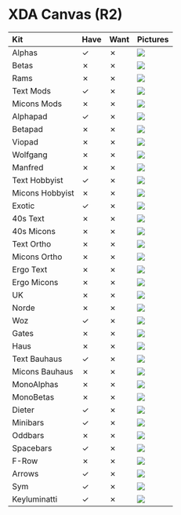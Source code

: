 # XDA Canvas (R2)

| Kit                                   | Have    | Want    | Pictures |
| :-------------------------------------| :------ | :------ | :------- |
| Alphas                                |    ✓    |    ✗    | ![](https://raw.githubusercontent.com/barnumbirr/keysets/master/doc/xda_canvas/xda_canvas_alphas.png) |
| Betas                                 |    ✗    |    ✗    | ![](https://raw.githubusercontent.com/barnumbirr/keysets/master/doc/xda_canvas/xda_canvas_betas.png) |
| Rams                                  |    ✗    |    ✗    | ![](https://raw.githubusercontent.com/barnumbirr/keysets/master/doc/xda_canvas/xda_canvas_rams.png) |
| Text Mods                             |    ✓    |    ✗    | ![](https://raw.githubusercontent.com/barnumbirr/keysets/master/doc/xda_canvas/xda_canvas_text_mods.png) |
| Micons Mods                           |    ✗    |    ✗    | ![](https://raw.githubusercontent.com/barnumbirr/keysets/master/doc/xda_canvas/xda_canvas_micons_mods.png) |
| Alphapad                              |    ✓    |    ✗    | ![](https://raw.githubusercontent.com/barnumbirr/keysets/master/doc/xda_canvas/xda_canvas_alphapad.png) |
| Betapad                               |    ✗    |    ✗    | ![](https://raw.githubusercontent.com/barnumbirr/keysets/master/doc/xda_canvas/xda_canvas_betapad.png) |
| Viopad                                |    ✗    |    ✗    | ![](https://raw.githubusercontent.com/barnumbirr/keysets/master/doc/xda_canvas/xda_canvas_viopad.png) |
| Wolfgang                              |    ✗    |    ✗    | ![](https://raw.githubusercontent.com/barnumbirr/keysets/master/doc/xda_canvas/xda_canvas_wolfgang.png) |
| Manfred                               |    ✗    |    ✗    | ![](https://raw.githubusercontent.com/barnumbirr/keysets/master/doc/xda_canvas/xda_canvas_manfred.png) |
| Text Hobbyist                         |    ✓    |    ✗    | ![](https://raw.githubusercontent.com/barnumbirr/keysets/master/doc/xda_canvas/xda_canvas_text_hobbyist.png) |
| Micons Hobbyist                       |    ✗    |    ✗    | ![](https://raw.githubusercontent.com/barnumbirr/keysets/master/doc/xda_canvas/xda_canvas_micons_hobbyist.png) |
| Exotic                                |    ✓    |    ✗    | ![](https://raw.githubusercontent.com/barnumbirr/keysets/master/doc/xda_canvas/xda_canvas_exotic.png) |
| 40s Text                              |    ✗    |    ✗    | ![](https://raw.githubusercontent.com/barnumbirr/keysets/master/doc/xda_canvas/xda_canvas_40s_text.png) |
| 40s Micons                            |    ✗    |    ✗    | ![](https://raw.githubusercontent.com/barnumbirr/keysets/master/doc/xda_canvas/xda_canvas_40s_micons.png) |
| Text Ortho                            |    ✗    |    ✗    | ![](https://raw.githubusercontent.com/barnumbirr/keysets/master/doc/xda_canvas/xda_canvas_text_ortho.png) |
| Micons Ortho                          |    ✗    |    ✗    | ![](https://raw.githubusercontent.com/barnumbirr/keysets/master/doc/xda_canvas/xda_canvas_micons_ortho.png) |
| Ergo Text                             |    ✗    |    ✗    | ![](https://raw.githubusercontent.com/barnumbirr/keysets/master/doc/xda_canvas/xda_canvas_ergo_text.png) |
| Ergo Micons                           |    ✗    |    ✗    | ![](https://raw.githubusercontent.com/barnumbirr/keysets/master/doc/xda_canvas/xda_canvas_ergo_micons.png) |
| UK                                    |    ✗    |    ✗    | ![](https://raw.githubusercontent.com/barnumbirr/keysets/master/doc/xda_canvas/xda_canvas_uk.png) |
| Norde                                 |    ✗    |    ✗    | ![](https://raw.githubusercontent.com/barnumbirr/keysets/master/doc/xda_canvas/xda_canvas_norde.png) |
| Woz                                   |    ✓    |    ✗    | ![](https://raw.githubusercontent.com/barnumbirr/keysets/master/doc/xda_canvas/xda_canvas_woz.png) |
| Gates                                 |    ✗    |    ✗    | ![](https://raw.githubusercontent.com/barnumbirr/keysets/master/doc/xda_canvas/xda_canvas_gates.png) |
| Haus                                  |    ✗    |    ✗    | ![](https://raw.githubusercontent.com/barnumbirr/keysets/master/doc/xda_canvas/xda_canvas_haus.png) |
| Text Bauhaus                          |    ✓    |    ✗    | ![](https://raw.githubusercontent.com/barnumbirr/keysets/master/doc/xda_canvas/xda_canvas_text_bauhaus.png) |
| Micons Bauhaus                        |    ✗    |    ✗    | ![](https://raw.githubusercontent.com/barnumbirr/keysets/master/doc/xda_canvas/xda_canvas_micons_bauhaus.png) |
| MonoAlphas                            |    ✗    |    ✗    | ![](https://raw.githubusercontent.com/barnumbirr/keysets/master/doc/xda_canvas/xda_canvas_monoalphas.png) |
| MonoBetas                             |    ✗    |    ✗    | ![](https://raw.githubusercontent.com/barnumbirr/keysets/master/doc/xda_canvas/xda_canvas_monobetas.png) |
| Dieter                                |    ✓    |    ✗    | ![](https://raw.githubusercontent.com/barnumbirr/keysets/master/doc/xda_canvas/xda_canvas_dieter.png) |
| Minibars                              |    ✓    |    ✗    | ![](https://raw.githubusercontent.com/barnumbirr/keysets/master/doc/xda_canvas/xda_canvas_extrabars.png) |
| Oddbars                               |    ✗    |    ✗    | ![](https://raw.githubusercontent.com/barnumbirr/keysets/master/doc/xda_canvas/xda_canvas_extrabars.png) |
| Spacebars                             |    ✓    |    ✗    | ![](https://raw.githubusercontent.com/barnumbirr/keysets/master/doc/xda_canvas/xda_canvas_extrabars.png) |
| F-Row                                 |    ✗    |    ✗    | ![](https://raw.githubusercontent.com/barnumbirr/keysets/master/doc/xda_canvas/xda_canvas_frow.png) |
| Arrows                                |    ✓    |    ✗    | ![](https://raw.githubusercontent.com/barnumbirr/keysets/master/doc/xda_canvas/xda_canvas_arrows.png) |
| Sym                                   |    ✓    |    ✗    | ![](https://raw.githubusercontent.com/barnumbirr/keysets/master/doc/xda_canvas/xda_canvas_sym.png) |
| Keyluminatti                          |    ✓    |    ✗    | ![](https://raw.githubusercontent.com/barnumbirr/keysets/master/doc/xda_canvas/xda_canvas_keyluminatti.png) |
